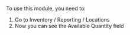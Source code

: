 To use this module, you need to:

1. Go to Inventory / Reporting / Locations
2. Now you can see the Available Quantity field
